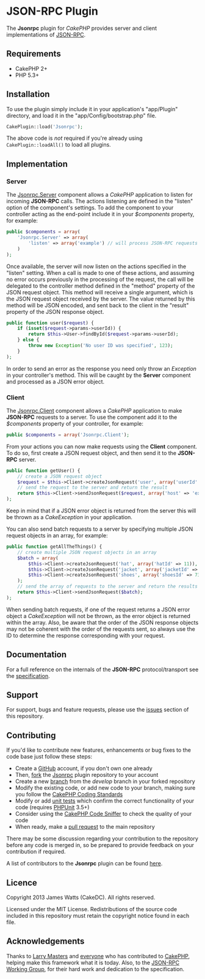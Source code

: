 JSON-RPC Plugin
===============

The **Jsonrpc** plugin for *CakePHP* provides server and client implementations of [JSON-RPC](http://www.jsonrpc.org).

Requirements
------------

* CakePHP 2+
* PHP 5.3+

Installation
------------

To use the plugin simply include it in your application's "app/Plugin" directory, and load it in the "app/Config/bootstrap.php" file.

```php
CakePlugin::load('Jsonrpc');
```

The above code is *not* required if you're already using ```CakePlugin::loadAll()``` to load all plugins.

Implementation
--------------

### Server

The [Jsonrpc.Server](Controller/Component/ServerComponent.php) component allows a *CakePHP* application to listen for incoming **JSON-RPC** calls. The actions listening are defined in the "listen" option of the component's settings. To add the component to your controller acting as the end-point include it in your *$components* property, for example:

```php
public $components = array(
	'Jsonrpc.Server' => array(
		'listen' => array('example') // will process JSON-RPC requests sent to this action
	)
);
```

Once available, the server will now listen on the actions specified in the "listen" setting. When a call is made to one of these actions, and assuming no error occurs previously in the processing of the request, the call will be delegated to the controller method defined in the "method" property of the JSON request object. This method will receive a single argument, which is the JSON request object received by the server. The value returned by this method will be JSON encoded, and sent back to the client in the "result" property of the JSON response object.

```php
public function user($request) {
	if (isset($request->params->userId)) {
		return $this->User->findById($request->params->userId);
	} else {
		throw new Exception('No user ID was specified', 123);
	}
);
```

In order to send an error as the response you need only throw an *Exception* in your controller's method. This will be caught by the **Server** component and processed as a JSON error object.

### Client

The [Jsonrpc.Client](Controller/Component/ClientComponent.php) component allows a *CakePHP* application to make **JSON-RPC** requests to a server. To use the component add it to the *$components* property of your controller, for example:

```php
public $components = array('Jsonrpc.Client');
```

From your actions you can now make requests using the **Client** component. To do so, first create a JSON request object, and then send it to the **JSON-RPC** server.

```php
public function getUser() {
	// create a JSON request object
	$request = $this->Client->createJsonRequest('user', array('userId' => 7));
	// send the request to the server and return the result
	return $this->Client->sendJsonRequest($request, array('host' => 'example.com', 'path' => '/api/call'));
);
```

Keep in mind that if a JSON error object is returned from the server this will be thrown as a *CakeException* in your application.

You can also send batch requests to a server by specifying multiple JSON request objects in an array, for example:

```php
public function getAllTheThings() {
	// create multiple JSON request objects in an array
	$batch = array(
		$this->Client->createJsonRequest('hat', array('hatId' => 11)),
		$this->Client->createJsonRequest('jacket', array('jacketId' => 55)),
		$this->Client->createJsonRequest('shoes', array('shoesId' => 73))
	);
	// send the array of requests to the server and return the results as an array
	return $this->Client->sendJsonRequest($batch);
);
```

When sending batch requests, if one of the request returns a JSON error object a *CakeException* will not be thrown, as the error object is returned within the array. Also, be aware that the order of the JSON response objects may not be coherent with the order of the requests sent, so always use the ID to determine the response corresponding with your request.

Documentation
-------------

For a full reference on the internals of the **JSON-RPC** protocol/transport see the [specification](http://www.jsonrpc.org/specification).

Support
-------

For support, bugs and feature requests, please use the [issues](https://github.com/jameswatts/cake-jsonrpc/issues) section of this repository.

Contributing
------------

If you'd like to contribute new features, enhancements or bug fixes to the code base just follow these steps:

* Create a [GitHub](https://github.com/signup/free) account, if you don't own one already
* Then, [fork](https://help.github.com/articles/fork-a-repo) the [Jsonrpc](https://github.com/jameswatts/cake-jsonrpc) plugin repository to your account
* Create a new [branch](https://help.github.com/articles/creating-and-deleting-branches-within-your-repository) from the *develop* branch in your forked repository
* Modify the existing code, or add new code to your branch, making sure you follow the [CakePHP Coding Standards](http://book.cakephp.org/2.0/en/contributing/cakephp-coding-conventions.html)
* Modify or add [unit tests](http://book.cakephp.org/2.0/en/development/testing.html) which confirm the correct functionality of your code (requires [PHPUnit](http://www.phpunit.de/manual/current/en/installation.html) 3.5+)
* Consider using the [CakePHP Code Sniffer](https://github.com/cakephp/cakephp-codesniffer) to check the quality of your code
* When ready, make a [pull request](http://help.github.com/send-pull-requests/) to the main repository

There may be some discussion regarding your contribution to the repository before any code is merged in, so be prepared to provide feedback on your contribution if required.

A list of contributors to the **Jsonrpc** plugin can be found [here](https://github.com/jameswatts/cake-jsonrpc/contributors).

Licence
-------

Copyright 2013 James Watts (CakeDC). All rights reserved.

Licensed under the MIT License. Redistributions of the source code included in this repository must retain the copyright notice found in each file.

Acknowledgements
----------------

Thanks to [Larry Masters](https://github.com/phpnut) and [everyone](https://github.com/cakephp/cakephp/contributors) who has contributed to [CakePHP](http://cakephp.org), helping make this framework what it is today. Also, to the [JSON-RPC Working Group](https://groups.google.com/forum/#!forum/json-rpc), for their hard work and dedication to the specification.

